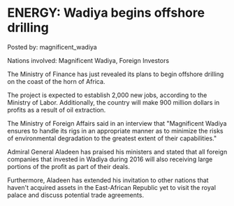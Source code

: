 # ENERGY: Wadiya begins offshore drilling

Posted by: magnificent_wadiya

Nations involved: Magnificent Wadiya, Foreign Investors

The Ministry of Finance has just revealed its plans to begin offshore drilling on the coast of the horn of Africa.

The project is expected to establish 2,000 new jobs, according to the Ministry of Labor. Additionally, the country will make 900 million dollars in profits as a result of oil extraction.

The Ministry of Foreign Affairs said in an interview that "Magnificent Wadiya ensures to handle its rigs in an appropriate manner as to minimize the risks of environmental degradation to the greatest extent of their capabilities."

Admiral General Aladeen has praised his ministers and stated that all foreign companies that invested in Wadiya during 2016 will also receiving large portions of the profit as part of their deals. 

Furthermore, Aladeen has extended his invitation to other nations that haven't acquired assets in the East-African Republic yet to visit the royal palace and discuss potential trade agreements. 